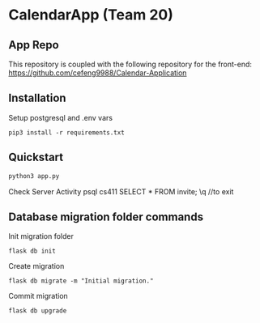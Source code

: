 # CalendarApp (Team 20)

## App Repo
This repository is coupled with the following repository for the front-end: https://github.com/cefeng9988/Calendar-Application

## Installation

Setup postgresql and .env vars

```
pip3 install -r requirements.txt
```

## Quickstart

```python
python3 app.py
```

Check Server Activity
	psql cs411
	SELECT * FROM invite;
	\q                        //to exit

## Database migration folder commands

Init migration folder

```
flask db init
```

Create migration

```
flask db migrate -m "Initial migration."
```

Commit migration

```
flask db upgrade
```
